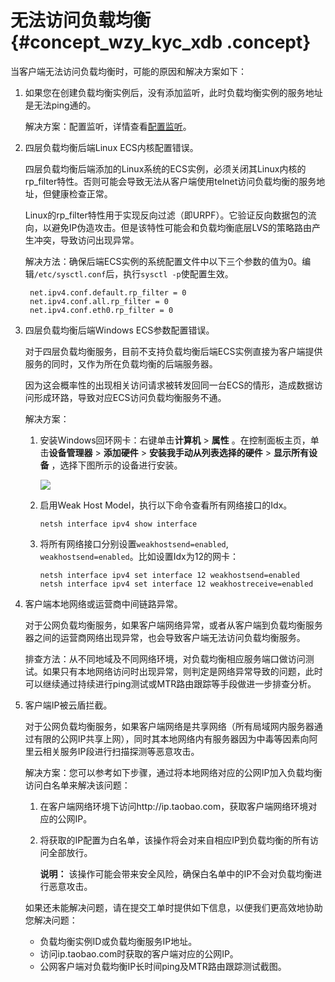 # 无法访问负载均衡 {#concept_wzy_kyc_xdb .concept}

当客户端无法访问负载均衡时，可能的原因和解决方案如下：

1.  如果您在创建负载均衡实例后，没有添加监听，此时负载均衡实例的服务地址是无法ping通的。

    解决方案：配置监听，详情查看[配置监听](../../../../cn.zh-CN/历史文档/用户指南（旧版控制台）/监听/监听介绍.md#)。

2.  四层负载均衡后端Linux ECS内核配置错误。

    四层负载均衡后端添加的Linux系统的ECS实例，必须关闭其Linux内核的rp\_filter特性。否则可能会导致无法从客户端使用telnet访问负载均衡的服务地址，但健康检查正常。

    Linux的rp\_filter特性用于实现反向过滤（即URPF）。它验证反向数据包的流向，以避免IP伪造攻击。但是该特性可能会和负载均衡底层LVS的策略路由产生冲突，导致访问出现异常。

    解决方法：确保后端ECS实例的系统配置文件中以下三个参数的值为0。编辑`/etc/sysctl.conf`后，执行`sysctl -p`使配置生效。

    ```
     net.ipv4.conf.default.rp_filter = 0
     net.ipv4.conf.all.rp_filter = 0
     net.ipv4.conf.eth0.rp_filter = 0
    ```

3.  四层负载均衡后端Windows ECS参数配置错误。

    对于四层负载均衡服务，目前不支持负载均衡后端ECS实例直接为客户端提供服务的同时，又作为所在负载均衡的后端服务器。

    因为这会概率性的出现相关访问请求被转发回同一台ECS的情形，造成数据访问形成环路，导致对应ECS访问负载均衡服务不通。

    解决方案：

    1.  安装Windows回环网卡：右键单击**计算机** \> **属性** 。在控制面板主页，单击**设备管理器** \> **添加硬件** \> **安装我手动从列表选择的硬件** \> **显示所有设备** ，选择下图所示的设备进行安装。

        ![](http://static-aliyun-doc.oss-cn-hangzhou.aliyuncs.com/assets/img/4298/15421835143341_zh-CN.png)

    2.  启用Weak Host Model，执行以下命令查看所有网络接口的Idx。

        ```
        netsh interface ipv4 show interface
        ```

    3.  将所有网络接口分别设置`weakhostsend=enabled`, `weakhostsend=enabled`。比如设置Idx为12的网卡：

        ```
        netsh interface ipv4 set interface 12 weakhostsend=enabled
        netsh interface ipv4 set interface 12 weakhostreceive=enabled
        ```

4.  客户端本地网络或运营商中间链路异常。

    对于公网负载均衡服务，如果客户端网络异常，或者从客户端到负载均衡服务器之间的运营商网络出现异常，也会导致客户端无法访问负载均衡服务。

    排查方法：从不同地域及不同网络环境，对负载均衡相应服务端口做访问测试。如果只有本地网络访问时出现异常，则判定是网络异常导致的问题，此时可以继续通过持续进行ping测试或MTR路由跟踪等手段做进一步排查分析。

5.  客户端IP被云盾拦截。

    对于公网负载均衡服务，如果客户端网络是共享网络（所有局域网内服务器通过有限的公网IP共享上网），同时其本地网络内有服务器因为中毒等因素向阿里云相关服务IP段进行扫描探测等恶意攻击。

    解决方案：您可以参考如下步骤，通过将本地网络对应的公网IP加入负载均衡访问白名单来解决该问题：

    1.  在客户端网络环境下访问http://ip.taobao.com，获取客户端网络环境对应的公网IP。
    2.  将获取的IP配置为白名单，该操作将会对来自相应IP到负载均衡的所有访问全部放行。

        **说明：** 该操作可能会带来安全风险，确保白名单中的IP不会对负载均衡进行恶意攻击。

    如果还未能解决问题，请在提交工单时提供如下信息，以便我们更高效地协助您解决问题：

    -   负载均衡实例ID或负载均衡服务IP地址。
    -   访问ip.taobao.com时获取的客户端对应的公网IP。
    -   公网客户端对负载均衡IP长时间ping及MTR路由跟踪测试截图。

